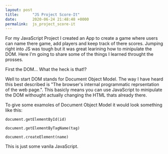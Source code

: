 ```yaml
---
layout: post
title:      "JS Project Score-It"
date:       2020-06-24 21:48:48 +0000
permalink:  js_project_score-it
---
```



For my JavaScript Project I created an App to create a game where users can name there game, add players and keep track of there scores. Jumping right into JS was tough but it was great learining how to minipulate the DOM. Here I'm going to share some of the things I learned throught the prosses. 

First the DOM... What the heck is that!? 

Well to start DOM stands for Document Object Model. The way I have heard this best described is "The browser's internal programmatic reprsentation of the web page.". This basicly means you can use JavaScript to minipulate the DOM withought actually changing the HTML thats already there. 

To give some examoles of Document Object Model it would look something like this:

```
document.getElementById(id)

document.getElementByTagName(tag)

document.createElement(name)

```

This is just some vanila JavaScript. 


